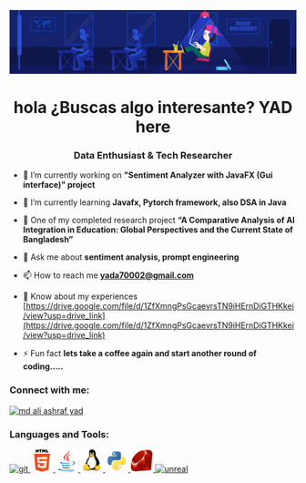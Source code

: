 ![logo](https://github.com/donti507/yad/blob/master/79731568097599.5b50bca477735.jpg)
<h1 align="center">hola ¿Buscas algo interesante? YAD here</h1>
<h3 align="center">Data Enthusiast & Tech Researcher</h3>



- 🔭 I’m currently working on **"Sentiment Analyzer with JavaFX (Gui interface)" project**

- 🌱 I’m currently learning **Javafx, Pytorch framework, also DSA in Java**

- 👯 One of my completed research project **“A Comparative Analysis of AI Integration in Education: Global Perspectives and the Current State of Bangladesh”**

- 💬 Ask me about **sentiment analysis, prompt engineering**

- 📫 How to reach me **yada70002@gmail.com**

- 📄 Know about my experiences [https://drive.google.com/file/d/1ZfXmngPsGcaevrsTN9iHErnDiGTHKkei/view?usp=drive_link](https://drive.google.com/file/d/1ZfXmngPsGcaevrsTN9iHErnDiGTHKkei/view?usp=drive_link)

- ⚡ Fun fact **lets take a coffee again and start another round of coding.....**

<h3 align="left">Connect with me:</h3>
<p align="left">
<a href="https://www.linkedin.com/in/md-ali-ashraf-y-28867524b/" target="blank"><img align="center" src="https://raw.githubusercontent.com/rahuldkjain/github-profile-readme-generator/master/src/images/icons/Social/linked-in-alt.svg" alt="md ali ashraf yad" height="30" width="40" /></a>
</p>

<h3 align="left">Languages and Tools:</h3>
<p align="left"> <a href="https://git-scm.com/" target="_blank" rel="noreferrer"> <img src="https://www.vectorlogo.zone/logos/git-scm/git-scm-icon.svg" alt="git" width="40" height="40"/> </a> <a href="https://www.w3.org/html/" target="_blank" rel="noreferrer"> <img src="https://raw.githubusercontent.com/devicons/devicon/master/icons/html5/html5-original-wordmark.svg" alt="html5" width="40" height="40"/> </a> <a href="https://www.java.com" target="_blank" rel="noreferrer"> <img src="https://raw.githubusercontent.com/devicons/devicon/master/icons/java/java-original.svg" alt="java" width="40" height="40"/> </a> <a href="https://www.linux.org/" target="_blank" rel="noreferrer"> <img src="https://raw.githubusercontent.com/devicons/devicon/master/icons/linux/linux-original.svg" alt="linux" width="40" height="40"/> </a> <a href="https://www.python.org" target="_blank" rel="noreferrer"> <img src="https://raw.githubusercontent.com/devicons/devicon/master/icons/python/python-original.svg" alt="python" width="40" height="40"/> </a> <a href="https://www.ruby-lang.org/en/" target="_blank" rel="noreferrer"> <img src="https://raw.githubusercontent.com/devicons/devicon/master/icons/ruby/ruby-original.svg" alt="ruby" width="40" height="40"/> </a> <a href="https://unrealengine.com/" target="_blank" rel="noreferrer"> <img src="https://raw.githubusercontent.com/kenangundogan/fontisto/036b7eca71aab1bef8e6a0518f7329f13ed62f6b/icons/svg/brand/unreal-engine.svg" alt="unreal" width="40" height="40"/> </a> </p>
